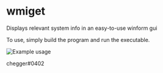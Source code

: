 # wmiget
Displays relevant system info in an easy-to-use winform gui

To use, simply build the program and run the executable.

<img src="https://i.imgur.com/zYsckSY.png" alt="Example usage">


chegger#0402
